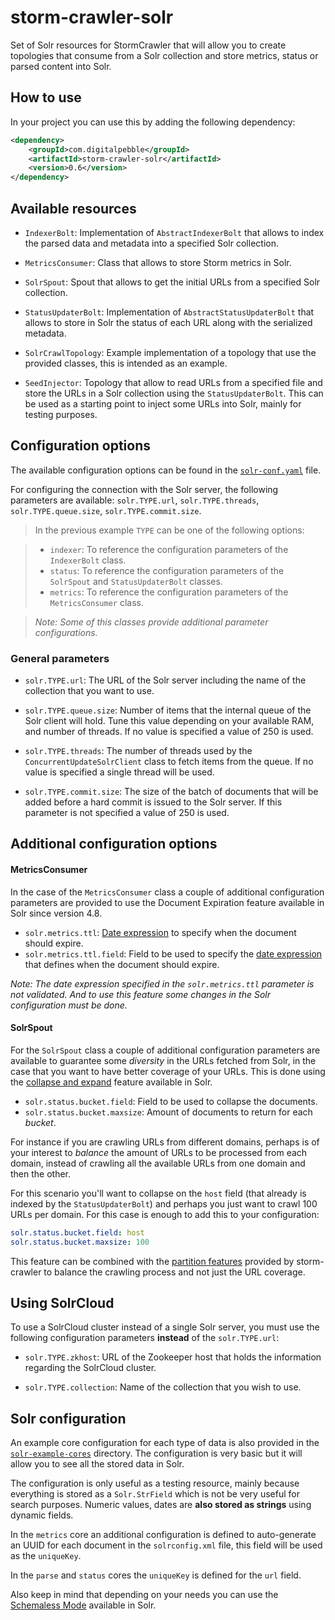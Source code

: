 storm-crawler-solr
==================

Set of Solr resources for StormCrawler that will allow you to create topologies that consume from a Solr collection and store metrics, status or parsed content into Solr.

## How to use

In your project you can use this by adding the following dependency:

```xml
<dependency>
    <groupId>com.digitalpebble</groupId>
    <artifactId>storm-crawler-solr</artifactId>
    <version>0.6</version>
</dependency>
```

## Available resources

* `IndexerBolt`: Implementation of `AbstractIndexerBolt` that allows to index the parsed data and metadata into a specified Solr collection.

* `MetricsConsumer`: Class that allows to store Storm metrics in Solr.

* `SolrSpout`: Spout that allows to get the initial URLs from a specified Solr collection.

* `StatusUpdaterBolt`: Implementation of `AbstractStatusUpdaterBolt` that allows to store in Solr the status of each URL along with the serialized metadata.

* `SolrCrawlTopology`: Example implementation of a topology that use the provided classes, this is intended as an example.

* `SeedInjector`: Topology that allow to read URLs from a specified file and store the URLs in a Solr collection using the `StatusUpdaterBolt`. This can be used as a starting point to inject some URLs into Solr, mainly for testing purposes.

## Configuration options

The available configuration options can be found in the [`solr-conf.yaml`](solr-conf.yaml) file.

For configuring the connection with the Solr server, the following parameters are available: `solr.TYPE.url`, `solr.TYPE.threads`, `solr.TYPE.queue.size`, `solr.TYPE.commit.size`.

> In the previous example `TYPE` can be one of the following options:

> * `indexer`: To reference the configuration parameters of the `IndexerBolt` class.
> * `status`: To reference the configuration parameters of the `SolrSpout` and `StatusUpdaterBolt` classes.
> * `metrics`: To reference the configuration parameters of the `MetricsConsumer` class.

> *Note: Some of this classes provide additional parameter configurations.*

### General parameters

* `solr.TYPE.url`: The URL of the Solr server including the name of the collection that you want to use.

* `solr.TYPE.queue.size`: Number of items that the internal queue of the Solr client will hold. Tune this value depending on your available RAM, and number of threads. If no value is specified a value of 250 is used.

* `solr.TYPE.threads`: The number of threads used by the `ConcurrentUpdateSolrClient` class to fetch items from the queue. If no value is specified a single thread will be used.

* `solr.TYPE.commit.size`: The size of the batch of documents that will be added before a hard commit is issued to the Solr server. If this parameter is not specified a value of 250 is used.

## Additional configuration options

#### MetricsConsumer

In the case of the `MetricsConsumer` class a couple of additional configuration parameters are provided to use the Document Expiration feature available in Solr since version 4.8.

* `solr.metrics.ttl`: [Date expression](https://cwiki.apache.org/confluence/display/solr/Working+with+Dates) to specify when the document should expire.
* `solr.metrics.ttl.field`: Field to be used to specify the [date expression](https://cwiki.apache.org/confluence/display/solr/Working+with+Dates) that defines when the document should expire.

*Note: The date expression specified in the `solr.metrics.ttl` parameter is not validated. And to use this feature some changes in the Solr configuration must be done.*

#### SolrSpout

For the `SolrSpout` class a couple of additional configuration parameters are available to guarantee some *diversity* in the URLs fetched from Solr, in the case that you want to have better coverage of your URLs. This is done using the [collapse and expand](https://cwiki.apache.org/confluence/display/solr/Collapse+and+Expand+Results) feature available in Solr.

* `solr.status.bucket.field`: Field to be used to collapse the documents.
* `solr.status.bucket.maxsize`: Amount of documents to return for each *bucket*.

For instance if you are crawling URLs from different domains, perhaps is of your interest to *balance* the amount of URLs to be processed from each domain, instead of crawling all the available URLs from one domain and then the other.

For this scenario you'll want to collapse on the `host` field (that already is indexed by the `StatusUpdaterBolt`) and perhaps you just want to crawl 100 URLs per domain. For this case is enough to add this to your configuration:

```yaml
solr.status.bucket.field: host
solr.status.bucket.maxsize: 100
```

This feature can be combined with the [partition features](https://github.com/DigitalPebble/storm-crawler/wiki/Configuration#fetching-and-partitioning) provided by storm-crawler to balance the crawling process and not just the URL coverage.

## Using SolrCloud

To use a SolrCloud cluster instead of a single Solr server, you must use the following configuration parameters **instead** of the `solr.TYPE.url`:

* `solr.TYPE.zkhost`: URL of the Zookeeper host that holds the information regarding the SolrCloud cluster.

* `solr.TYPE.collection`: Name of the collection that you wish to use.

## Solr configuration

An example core configuration for each type of data is also provided in the [`solr-example-cores`](solr-example-cores) directory. The configuration is very basic but it will allow you to see all the stored data in Solr.

The configuration is only useful as a testing resource, mainly because everything is stored as a `Solr.StrField` which is not be very useful for search purposes. Numeric values, dates are **also stored as strings** using dynamic fields.

In the `metrics` core an additional configuration is defined to auto-generate an UUID for each document in the `solrconfig.xml` file, this field will be used as the `uniqueKey`.

In the `parse` and `status` cores the `uniqueKey` is defined for the `url` field.

Also keep in mind that depending on your needs you can use the [Schemaless Mode](https://cwiki.apache.org/confluence/display/solr/Schemaless+Mode) available in Solr.
